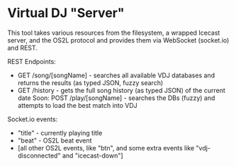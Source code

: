 # Virtual DJ "Server"

This tool takes various resources from the filesystem, a wrapped Icecast server, and the OS2L protocol and provides them via WebSocket (socket.io) and REST.

REST Endpoints:
- GET /song/[songName] - searches all available VDJ databases and returns the results (as typed JSON, fuzzy search)
- GET /history - gets the full song history (as typed JSON) of the current date
Soon: POST /play/[songName] - searches the DBs (fuzzy) and attempts to load the best match into VDJ

Socket.io events:
- "title" - currently playing title
- "beat" - OS2L beat event
- [all other OS2L events, like "btn", and some extra events like "vdj-disconnected" and "icecast-down"]
